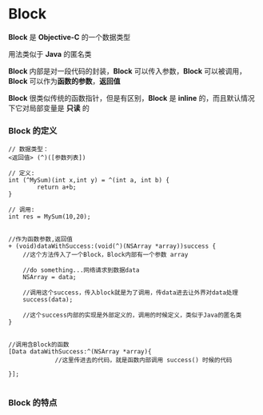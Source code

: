 # Block

**Block** 是 **Objective-C** 的一个数据类型

用法类似于 **Java** 的匿名类



**Block** 内部是对一段代码的封装，**Block** 可以传入参数，**Block** 可以被调用，**Block** 可以作为**函数的参数**，**返回值**



**Block** 很类似传统的函数指针，但是有区别，**Block** 是 **inline** 的，而且默认情况下它对局部变量是 **只读** 的

### Block 的定义

```objc
// 数据类型：
<返回值> (^)([参数列表])
  
// 定义:
int (^MySum)(int x,int y) = ^(int a, int b) {
		return a+b;
}

// 调用:
int res = MySum(10,20);


//作为函数参数,返回值
+ (void)dataWithSuccess:(void(^)(NSArray *array))success {
    //这个方法传入了一个Block，Block内部有一个参数 array

    //do something...网络请求到数据data
  	NSArray = data;

    //调用这个success，传入block就是为了调用，传data进去让外界对data处理
    success(data);
  	
  	//这个success内部的实现是外部定义的，调用的时候定义，类似于Java的匿名类
}


//调用含Block的函数
[Data dataWithSuccess:^(NSArray *array){
 			 //这里传进去的代码，就是函数内部调用 success() 时候的代码
  
}];
  
```



### Block 的特点

